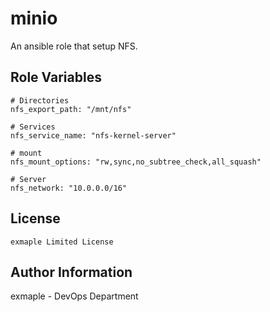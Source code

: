 minio
=========

An ansible role that setup NFS.

Role Variables
--------------

```
# Directories
nfs_export_path: "/mnt/nfs"

# Services
nfs_service_name: "nfs-kernel-server"

# mount
nfs_mount_options: "rw,sync,no_subtree_check,all_squash"

# Server
nfs_network: "10.0.0.0/16"
```

License
-------

`exmaple Limited License`

Author Information
------------------

exmaple - DevOps Department
